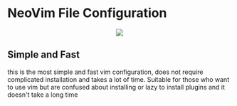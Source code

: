 # NeoVim File Configuration 

<center><img src="https://i.ibb.co/WpTHLYx/Screenshot-2021-08-20-02-45-55-1600x900.png"></center>

## Simple and Fast

this is the most simple and fast vim configuration, does not require complicated installation and takes a lot of time. Suitable for those who want to use vim but are confused about installing or lazy to install plugins and it doesn't take a long time
